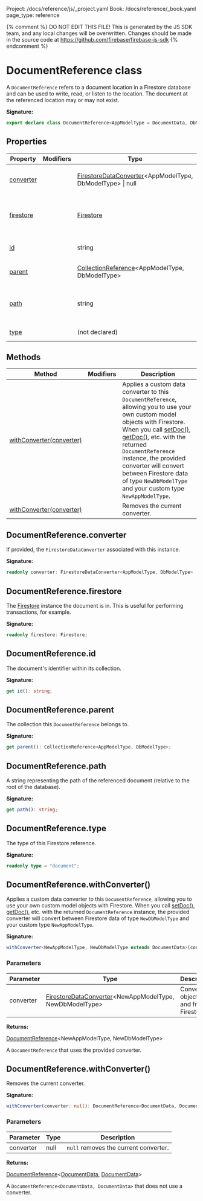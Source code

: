 Project: /docs/reference/js/_project.yaml
Book: /docs/reference/_book.yaml
page_type: reference

{% comment %}
DO NOT EDIT THIS FILE!
This is generated by the JS SDK team, and any local changes will be
overwritten. Changes should be made in the source code at
https://github.com/firebase/firebase-js-sdk
{% endcomment %}

# DocumentReference class
A `DocumentReference` refers to a document location in a Firestore database and can be used to write, read, or listen to the location. The document at the referenced location may or may not exist.

<b>Signature:</b>

```typescript
export declare class DocumentReference<AppModelType = DocumentData, DbModelType extends DocumentData = DocumentData> 
```

## Properties

|  Property | Modifiers | Type | Description |
|  --- | --- | --- | --- |
|  [converter](./firestore_lite.documentreference.md#documentreferenceconverter) |  | [FirestoreDataConverter](./firestore_lite.firestoredataconverter.md#firestoredataconverter_interface)<!-- -->&lt;AppModelType, DbModelType&gt; \| null | If provided, the <code>FirestoreDataConverter</code> associated with this instance. |
|  [firestore](./firestore_lite.documentreference.md#documentreferencefirestore) |  | [Firestore](./firestore_lite.firestore.md#firestore_class) | The [Firestore](./firestore_.firestore.md#firestore_class) instance the document is in. This is useful for performing transactions, for example. |
|  [id](./firestore_lite.documentreference.md#documentreferenceid) |  | string | The document's identifier within its collection. |
|  [parent](./firestore_lite.documentreference.md#documentreferenceparent) |  | [CollectionReference](./firestore_lite.collectionreference.md#collectionreference_class)<!-- -->&lt;AppModelType, DbModelType&gt; | The collection this <code>DocumentReference</code> belongs to. |
|  [path](./firestore_lite.documentreference.md#documentreferencepath) |  | string | A string representing the path of the referenced document (relative to the root of the database). |
|  [type](./firestore_lite.documentreference.md#documentreferencetype) |  | (not declared) | The type of this Firestore reference. |

## Methods

|  Method | Modifiers | Description |
|  --- | --- | --- |
|  [withConverter(converter)](./firestore_lite.documentreference.md#documentreferencewithconverter) |  | Applies a custom data converter to this <code>DocumentReference</code>, allowing you to use your own custom model objects with Firestore. When you call [setDoc()](./firestore_lite.md#setdoc)<!-- -->, [getDoc()](./firestore_lite.md#getdoc)<!-- -->, etc. with the returned <code>DocumentReference</code> instance, the provided converter will convert between Firestore data of type <code>NewDbModelType</code> and your custom type <code>NewAppModelType</code>. |
|  [withConverter(converter)](./firestore_lite.documentreference.md#documentreferencewithconverter) |  | Removes the current converter. |

## DocumentReference.converter

If provided, the `FirestoreDataConverter` associated with this instance.

<b>Signature:</b>

```typescript
readonly converter: FirestoreDataConverter<AppModelType, DbModelType> | null;
```

## DocumentReference.firestore

The [Firestore](./firestore_.firestore.md#firestore_class) instance the document is in. This is useful for performing transactions, for example.

<b>Signature:</b>

```typescript
readonly firestore: Firestore;
```

## DocumentReference.id

The document's identifier within its collection.

<b>Signature:</b>

```typescript
get id(): string;
```

## DocumentReference.parent

The collection this `DocumentReference` belongs to.

<b>Signature:</b>

```typescript
get parent(): CollectionReference<AppModelType, DbModelType>;
```

## DocumentReference.path

A string representing the path of the referenced document (relative to the root of the database).

<b>Signature:</b>

```typescript
get path(): string;
```

## DocumentReference.type

The type of this Firestore reference.

<b>Signature:</b>

```typescript
readonly type = "document";
```

## DocumentReference.withConverter()

Applies a custom data converter to this `DocumentReference`<!-- -->, allowing you to use your own custom model objects with Firestore. When you call [setDoc()](./firestore_lite.md#setdoc)<!-- -->, [getDoc()](./firestore_lite.md#getdoc)<!-- -->, etc. with the returned `DocumentReference` instance, the provided converter will convert between Firestore data of type `NewDbModelType` and your custom type `NewAppModelType`<!-- -->.

<b>Signature:</b>

```typescript
withConverter<NewAppModelType, NewDbModelType extends DocumentData>(converter: FirestoreDataConverter<NewAppModelType, NewDbModelType>): DocumentReference<NewAppModelType, NewDbModelType>;
```

### Parameters

|  Parameter | Type | Description |
|  --- | --- | --- |
|  converter | [FirestoreDataConverter](./firestore_lite.firestoredataconverter.md#firestoredataconverter_interface)<!-- -->&lt;NewAppModelType, NewDbModelType&gt; | Converts objects to and from Firestore. |

<b>Returns:</b>

[DocumentReference](./firestore_lite.documentreference.md#documentreference_class)<!-- -->&lt;NewAppModelType, NewDbModelType&gt;

A `DocumentReference` that uses the provided converter.

## DocumentReference.withConverter()

Removes the current converter.

<b>Signature:</b>

```typescript
withConverter(converter: null): DocumentReference<DocumentData, DocumentData>;
```

### Parameters

|  Parameter | Type | Description |
|  --- | --- | --- |
|  converter | null | <code>null</code> removes the current converter. |

<b>Returns:</b>

[DocumentReference](./firestore_lite.documentreference.md#documentreference_class)<!-- -->&lt;[DocumentData](./firestore_lite.documentdata.md#documentdata_interface)<!-- -->, [DocumentData](./firestore_lite.documentdata.md#documentdata_interface)<!-- -->&gt;

A `DocumentReference<DocumentData, DocumentData>` that does not use a converter.

